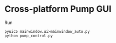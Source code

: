 # Cross-platform Pump GUI
Run
```
pyuic5 mainwindow.ui>mainwindow_auto.py
python pump_control.py
```
